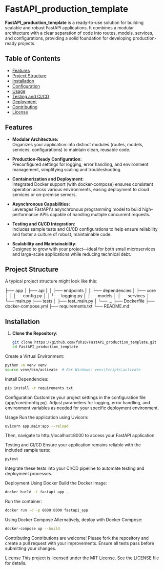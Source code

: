 # FastAPI_production_template

**FastAPI_production_template** is a ready-to-use solution for building scalable and robust FastAPI applications. It combines a modular architecture with a clear separation of code into routes, models, services, and configurations, providing a solid foundation for developing production-ready projects.

## Table of Contents

- [Features](#features)
- [Project Structure](#project-structure)
- [Installation](#installation)
- [Configuration](#configuration)
- [Usage](#usage)
- [Testing and CI/CD](#testing-and-cicd)
- [Deployment](#deployment)
- [Contributing](#contributing)
- [License](#license)

## Features

- **Modular Architecture:**  
  Organizes your application into distinct modules (routes, models, services, configurations) to maintain clean, reusable code.

- **Production-Ready Configuration:**  
  Preconfigured settings for logging, error handling, and environment management, simplifying scaling and troubleshooting.

- **Containerization and Deployment:**  
  Integrated Docker support (with docker-compose) ensures consistent operation across various environments, easing deployment to cloud services or on-premise servers.

- **Asynchronous Capabilities:**  
  Leverages FastAPI's asynchronous programming model to build high-performance APIs capable of handling multiple concurrent requests.

- **Testing and CI/CD Integration:**  
  Includes sample tests and CI/CD configurations to help ensure reliability and foster a culture of robust, maintainable code.

- **Scalability and Maintainability:**  
  Designed to grow with your project—ideal for both small microservices and large-scale applications while reducing technical debt.

## Project Structure

A typical project structure might look like this:

├── app │ ├── api │ │ ├── endpoints │ │ └── dependencies │ ├── core │ │ ├── config.py │ │ └── logging.py │ ├── models │ ├── services │ └── main.py ├── tests │ ├── test_main.py │ └── ... ├── Dockerfile ├── docker-compose.yml ├── requirements.txt └── README.md


## Installation

1. **Clone the Repository:**
   ```bash
   git clone https://github.com/fsh10/FastAPI_production_template.git
   cd FastAPI_production_template
   ```
Create a Virtual Environment:
   ```bash
python -m venv venv
source venv/bin/activate  # For Windows: venv\Scripts\activate
```
Install Dependencies:
   ```bash
pip install -r requirements.txt
```
Configuration
Customize your project settings in the configuration file (app/core/config.py). Adjust parameters for logging, error handling, and environment variables as needed for your specific deployment environment.

Usage
Run the application using Uvicorn:
   ```bash
uvicorn app.main:app --reload
```
Then, navigate to http://localhost:8000 to access your FastAPI application.

Testing and CI/CD
Ensure your application remains reliable with the included sample tests:
   ```bash
pytest
```
Integrate these tests into your CI/CD pipeline to automate testing and deployment processes.

Deployment
Using Docker
Build the Docker image:
   ```bash
docker build -t fastapi_app .
```

Run the container:
   ```bash
docker run -d -p 8000:8000 fastapi_app
```

Using Docker Compose
Alternatively, deploy with Docker Compose:
   ```bash
docker-compose up --build
```

Contributing
Contributions are welcome! Please fork the repository and create a pull request with your improvements. Ensure all tests pass before submitting your changes.

License
This project is licensed under the MIT License. See the LICENSE file for details.
